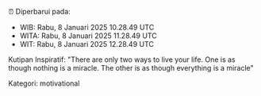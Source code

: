 ⏰ Diperbarui pada:
- WIB: Rabu, 8 Januari 2025 10.28.49 UTC
- WITA: Rabu, 8 Januari 2025 11.28.49 UTC
- WIT: Rabu, 8 Januari 2025 12.28.49 UTC

Kutipan Inspiratif:
"There are only two ways to live your life. One is as though nothing is a miracle. The other is as though everything is a miracle"


Kategori: motivational

